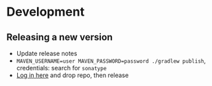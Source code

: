 # Development

## Releasing a new version

 * Update release notes
 * `MAVEN_USERNAME=user MAVEN_PASSWORD=password ./gradlew publish`, credentials: search for `sonatype`
 * [Log in here](https://s01.oss.sonatype.org/) and drop repo, then release
